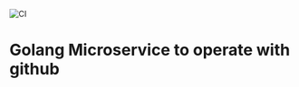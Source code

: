![CI](https://github.com/abbul/operacion-fuego-quasar/workflows/CI/badge.svg?branch=master)

# Golang Microservice to operate with github
